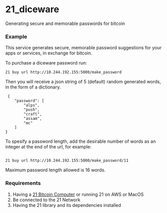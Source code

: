 <h1> 21_diceware </h1>

<p>Generating secure and memorable passwords for bitcoin <p>

<h3> Example </h3>
<p>This service generates secure, memorable password suggestions for your apps or services, in exchange for bitcoin. </p>
<p> To purchase a diceware password run: </p>

<pre><code>21 buy url http://10.244.192.155:5000/make_password
</code></pre>

<p>Then you will receive a json string of 5 (default) random generated words, in the form of a dictionary.</p>
<pre><code> {
    "password": [
        "alps",
        "push",
        "craft",
        "assam",
        "mc"
    ]
}
</code></pre>

<p> To spesify a password length, add the desirable number of words as an integer at the end of the url, for example: </p>

<pre><code>
21 buy url http://10.244.192.155:5000/make_password/11 
</code></pre>

<p> Maximum password length allowed is 16 words. </p>

<h3> Requirements </h3>

1. Having a  <a href="https://21.co">21 Bitcoin Computer</a> or running 21 on AWS or MacOS
2. Be connected to the 21 Network
3. Having the 21 library and its dependencies installed

